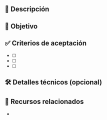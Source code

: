 ## 📝 Descripción

<!-- Explica qué se necesita implementar, corregir o mejorar -->

## 🎯 Objetivo

<!-- ¿Cuál es el objetivo principal o resultado esperado? -->

## ✅ Criterios de aceptación

<!-- Lista de condiciones mínimas que deben cumplirse -->

- [ ] 
- [ ] 
- [ ] 

## 🛠 Detalles técnicos (opcional)

<!-- Información técnica adicional, paquetes a usar, rutas, estructuras, etc. -->

## 🔗 Recursos relacionados

<!-- Links a documentación, PRs, otros issues, etc. -->

- 